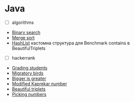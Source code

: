 # Java

- [ ] algorithms

- [Binary search](https://github.com/dated30txl/Java/blob/main/src/main/java/BinarySearch.java)
- [Merge sort](https://github.com/dated30txl/Java/blob/main/src/main/java/MergeSort.java)
- [HashList](https://github.com/dated30txl/Java/blob/main/src/main/java/HashList.java) кастомна структура для Benchmark contains в BeautifulTriplets


- [ ] hackerrank

- [Grading students](https://github.com/dated30txl/Java/blob/main/src/main/java/GradingStudents.java)
- [Migratory birds](https://github.com/dated30txl/Java/blob/main/src/main/java/MigratoryBirds.java)
- [Bigger is greater](https://github.com/dated30txl/Java/blob/main/src/main/java/BiggerIsGreater.java)
- [Modified Kaprekar number](https://github.com/dated30txl/Java/blob/main/src/main/java/KaprekarNumbers.java)
- [Beautiful triplets](https://github.com/dated30txl/Java/blob/main/src/main/java/BeautifulTriplets.java)
- [Picking numbers](https://github.com/dated30txl/Java/blob/main/src/main/java/PickingNumbers.java)